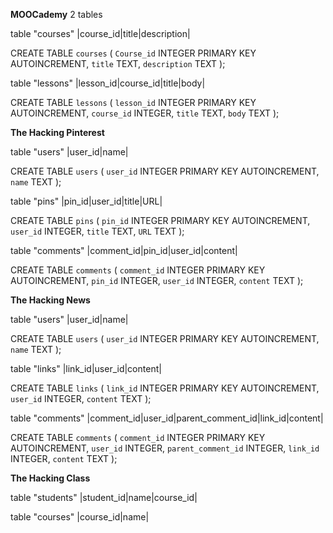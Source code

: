__MOOCademy__
2 tables

table "courses"
|course_id|title|description|

CREATE TABLE `courses` (
`Course_id` INTEGER PRIMARY KEY AUTOINCREMENT,
`title` TEXT,
`description` TEXT
);

table "lessons"
|lesson_id|course_id|title|body|

CREATE TABLE `lessons` (
`lesson_id` INTEGER PRIMARY KEY AUTOINCREMENT,
`course_id` INTEGER,
`title` TEXT,
`body` TEXT
);


__The Hacking Pinterest__

table "users"
|user_id|name|

CREATE TABLE `users` (
`user_id` INTEGER PRIMARY KEY AUTOINCREMENT,
`name` TEXT
);

table "pins"
|pin_id|user_id|title|URL|

CREATE TABLE `pins` (
`pin_id` INTEGER PRIMARY KEY AUTOINCREMENT,
`user_id` INTEGER,
`title` TEXT,
`URL` TEXT
);

table "comments"
|comment_id|pin_id|user_id|content|

CREATE TABLE `comments` (
`comment_id` INTEGER PRIMARY KEY AUTOINCREMENT,
`pin_id` INTEGER,
`user_id` INTEGER,
`content` TEXT
);


__The Hacking News__

table "users"
|user_id|name|

CREATE TABLE `users` (
`user_id` INTEGER PRIMARY KEY AUTOINCREMENT,
`name` TEXT
);

table "links"
|link_id|user_id|content|

CREATE TABLE `links` (
`link_id` INTEGER PRIMARY KEY AUTOINCREMENT,
`user_id` INTEGER,
`content` TEXT
);

table "comments"
|comment_id|user_id|parent_comment_id|link_id|content|

CREATE TABLE `comments` (
`comment_id` INTEGER PRIMARY KEY AUTOINCREMENT,
`user_id` INTEGER,
`parent_comment_id` INTEGER,
`link_id` INTEGER,
`content` TEXT
);


__The Hacking Class__

table "students"
|student_id|name|course_id|

table "courses"
|course_id|name|
